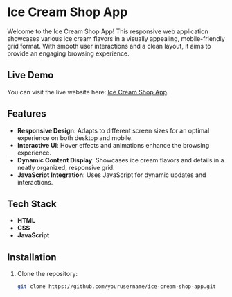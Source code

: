 # Ice Cream Shop App

Welcome to the Ice Cream Shop App! This responsive web application showcases various ice cream flavors in a visually appealing, mobile-friendly grid format. With smooth user interactions and a clean layout, it aims to provide an engaging browsing experience.

## Live Demo

You can visit the live website here: [Ice Cream Shop App](https://icecreamshopapp.netlify.app/).

## Features

- **Responsive Design**: Adapts to different screen sizes for an optimal experience on both desktop and mobile.
- **Interactive UI**: Hover effects and animations enhance the browsing experience.
- **Dynamic Content Display**: Showcases ice cream flavors and details in a neatly organized, responsive grid.
- **JavaScript Integration**: Uses JavaScript for dynamic updates and interactions.

## Tech Stack

- **HTML**
- **CSS** 
- **JavaScript**

## Installation

1. Clone the repository:
   ```bash
   git clone https://github.com/yourusername/ice-cream-shop-app.git

 
 

